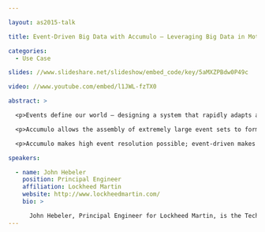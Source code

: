 ```yaml
---

layout: as2015-talk

title: Event-Driven Big Data with Accumulo — Leveraging Big Data in Motion

categories:
  - Use Case

slides: //www.slideshare.net/slideshow/embed_code/key/5aMXZPBdw0P49c

video: //www.youtube.com/embed/l1JWL-fzTX0

abstract: >

  <p>Events define our world – designing a system that rapidly adapts and incorporates many diverse events into relevant, dynamic models produces rich, timely situational analysis.  Additionally, events happen at a defined time allowing analysis to move backward and forward in time, even imaginary time with “what if” events.</p>

  <p>Accumulo allows the assembly of extremely large event sets to form a high resolution, dynamic event fabric.  Key Accumulo design constructs enable high velocity, disparate events to form complex models.  They include establishing a high performance flexible event data model and vocabulary with efficient indexing and complex event contexts, dynamic event versioning, managing event race conditions, event security, incorporating event confidence, and correcting event errors.  Processing involves high speed messaging and flexible rule tables.  Complementing this is an elastic architecture that handles unpredictable event surges and timely analysis demands across multiple nodes.</p>

  <p>Accumulo makes high event resolution possible; event-driven makes it immediately actionable. Our findings detail the ingestion and processing of billions of actual events that transform into dynamic decision models instantly available at big-data scale.   Additionally, the changes over time of the events and decision models provide a rich strategic base for analytics. A working demonstration using Amazon EC2 VMs, Elastic MapReduce, and Accumulo stores summarizes the event-driven approach.  VMs are available to all conference participants for future investigations.</p>

speakers:

  - name: John Hebeler
    position: Principal Engineer
    affiliation: Lockheed Martin
    website: http://www.lockheedmartin.com/
    bio: >

      John Hebeler, Principal Engineer for Lockheed Martin, is the Technical Lead Developer on a major big-data analytic system based on Accumulo. He focuses on Big Data streaming architectures, diverse data integration, and the Semantic Web, has co-written Semantic Web Programming and a P2P networking book, holds two patents on distributed technologies, and presents at technical conferences. He is currently pursuing his PhD in Information Systems based upon Big Data Integration at the University of Maryland.
---
```

